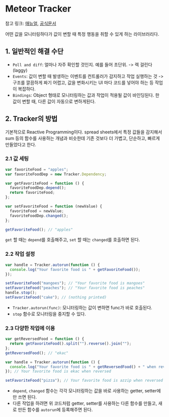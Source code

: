 # Meteor Tracker

참고 링크: [매뉴얼](https://github.com/meteor/docs/blob/version-NEXT/long-form/tracker-manual.md), [공식문서](https://docs.meteor.com/api/tracker.html)

어떤 값을 모니터링하다가 값이 변할 때 특정 행동을 취할 수 있게 하는 라이브러리다.

## 1. 일반적인 해결 수단

- `Poll and diff`: 얼마나 자주 확인할 것인지. 예를 들어 초단위. -> 렉 걸린다(laggy)
- `Events`: 값이 변할 때 발생하는 이벤트를 컨트롤러가 감지하고 작업 실행하는 것 -> 구조를 깔끔하게 짜기 어렵고, 값을 변화시키는 UI 마다 코드를 넣어야 하는 등 작업이 복잡하다.
- `Bindings`: Object 형태로 모니터링하는 값과 작업이 적용될 값이 바인딩된다. 한 값이 변할 때, 다른 값이 자동으로 변하게된다.

## 2. Tracker의 방법

기본적으로 Reactive Programming이다. spread sheets에서 특정 값들을 감지해서 sum 등의 함수를 사용하는 개념과 비슷한데 기존 것보다 더 가볍고, 단순하고, 빠르게 만들었다고 한다.

### 2.1 값 세팅

```js
var favoriteFood = "apples";
var favoriteFoodDep = new Tracker.Dependency;

var getFavoriteFood = function () {
  favoriteFoodDep.depend();
  return favoriteFood;
};

var setFavoriteFood = function (newValue) {
  favoriteFood = newValue;
  favoriteFoodDep.changed();
};

getFavoriteFood(); // "apples"
```

`get` 할 때는 `depend`를 호출해주고, `set` 할 때는 `changed`를 호출하면 된다.

### 2.2 작업 설정

```js
var handle = Tracker.autorun(function () {
  console.log("Your favorite food is " + getFavoriteFood());
});

setFavoriteFood("mangoes"); // "Your favorite food is mangoes"
setFavoriteFood("peaches"); // "Your favorite food is peaches"
handle.stop();
setFavoriteFood("cake"); // (nothing printed)
```

- `Tracker.autorun(func)`: 모니터링하는 값이 변하면 func가 바로 호출된다.
- `stop` 함수로 모니터링을 중지할 수 있다.

### 2.3 다양한 작업에 이용

```js
var getReversedFood = function () {
  return getFavoriteFood().split("").reverse().join("");
};
getReversedFood(); // "ekac"

var handle = Tracker.autorun(function () {
  console.log("Your favorite food is " + getReversedFood() + " when reversed");
}); // Your favorite food is ekac when reversed

setFavoriteFood("pizza"); // Your favorite food is azzip when reversed
```

- `depend`, `changed` 함수는 각각 모니터링하는 값을 바로 사용하는 getter, setter에만 쓰면 된다.
- 다른 작업을 하려면 위 코드처럼 getter, setter를 사용하는 다른 함수를 만들고, 새로 만든 함수를 `autorun`에 등록해주면 된다.
